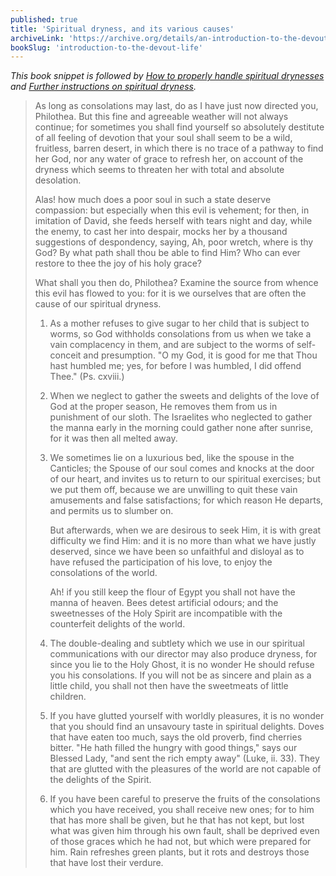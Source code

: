 ```yaml
---
published: true
title: 'Spiritual dryness, and its various causes'
archiveLink: 'https://archive.org/details/an-introduction-to-the-devout-life/page/250?view=theater'
bookSlug: 'introduction-to-the-devout-life'
---
```


*This book snippet is followed by [How to properly handle spiritual drynesses](https://www.immaculatalibrary.com/book-snippets/2021-08-09-how-to-properly-handle-spiritual-drynesses.html) and [Further instructions on spiritual dryness](https://www.immaculatalibrary.com/book-snippets/2021-08-10-further-instructions-on-spiritual-dryness.html).*

> As long as consolations may last, do as I have just now directed you, Philothea. But this fine and agreeable weather will not always continue; for sometimes you shall find yourself so absolutely destitute of all feeling of devotion that your soul shall seem to be a wild, fruitless, barren desert, in which there is no trace of a pathway to find her God, nor any water of grace to refresh her, on account of the dryness which seems to threaten her with total and absolute desolation.
>
> Alas! how much does a poor soul in such a state deserve compassion: but especially when this evil is vehement; for then, in imitation of David, she feeds herself with tears night and day, while the enemy, to cast her into despair, mocks her by a thousand suggestions of despondency, saying, Ah, poor wretch, where is thy God? By what path shall thou be able to find Him? Who can ever restore to thee the joy of his holy grace?
>
> What shall you then do, Philothea? Examine the source from whence this evil has flowed to you: for it is we ourselves that are often the cause of our spiritual dryness.
>
> 1. As a mother refuses to give sugar to her child that is subject to worms, so God withholds consolations from us when we take a vain complacency in them, and are subject to the worms of self-conceit and presumption. "O my God, it is good for me that Thou hast humbled me; yes, for before I was humbled, I did offend Thee." (Ps. cxviii.)
>
> 2. When we neglect to gather the sweets and delights of the love of God at the proper season, He removes them from us in punishment of our sloth. The Israelites who neglected to gather the manna early in the morning could gather none after sunrise, for it was then all melted away.
>
> 3. We sometimes lie on a luxurious bed, like the spouse in the Canticles; the Spouse of our soul comes and knocks at the door of our heart, and invites us to return to our spiritual exercises; but we put them off, because we are unwilling to quit these vain amusements and false satisfactions; for which reason He departs, and permits us to slumber on.
>
>    But afterwards, when we are desirous to seek Him, it is with great difficulty we find Him: and it is no more than what we have justly deserved, since we have been so unfaithful and disloyal as to have refused the participation of his love, to enjoy the consolations of the world.
>
>    Ah! if you still keep the flour of Egypt you shall not have the manna of heaven. Bees detest artificial odours; and the sweetnesses of the Holy Spirit are incompatible with the counterfeit delights of the world.
>
> 4. The double-dealing and subtlety which we use in our spiritual communications with our director may also produce dryness, for since you lie to the Holy Ghost, it is no wonder He should refuse you his consolations. If you will not be as sincere and plain as a little child, you shall not then have the sweetmeats of little children.
>
> 5. If you have glutted yourself with worldly pleasures, it is no wonder that you should find an unsavoury taste in spiritual delights. Doves that have eaten too much, says the old proverb, find cherries bitter. "He hath filled the hungry with good things," says our Blessed Lady, "and sent the rich empty away" (Luke, ii. 33). They that are glutted with the pleasures of the world are not capable of the delights of the Spirit.
>
> 6. If you have been careful to preserve the fruits of the consolations which you have received, you shall receive new ones; for to him that has more shall be given, but he that has not kept, but lost what was given him through his own fault, shall be deprived even of those graces which he had not, but which were prepared for him. Rain refreshes green plants, but it rots and destroys those that have lost their verdure.